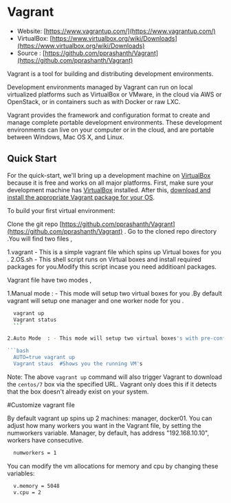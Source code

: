 # Vagrant

* Website: [https://www.vagrantup.com/](https://www.vagrantup.com/)
* VirtualBox: [https://www.virtualbox.org/wiki/Downloads](https://www.virtualbox.org/wiki/Downloads)
* Source : [https://github.com/pprashanth/Vagrant](https://github.com/pprashanth/Vagrant)


Vagrant is a tool for building and distributing development environments.

Development environments managed by Vagrant can run on local virtualized
platforms such as VirtualBox or VMware, in the cloud via AWS or OpenStack,
or in containers such as with Docker or raw LXC.

Vagrant provides the framework and configuration format to create and
manage complete portable development environments. These development
environments can live on your computer or in the cloud, and are portable
between Windows, Mac OS X, and Linux.



## Quick Start

For the quick-start, we'll bring up a development machine on
[VirtualBox](https://www.virtualbox.org/) because it is free and works
on all major platforms.
First, make sure your development machine has
[VirtualBox](https://www.virtualbox.org/)
installed. After this,
[download and install the appropriate Vagrant package for your OS](https://www.vagrantup.com/downloads.html).

To build your first virtual environment:

Clone the git repo [https://github.com/pprashanth/Vagrant](https://github.com/pprashanth/Vagrant) .
Go to the cloned repo directory .You will find two files ,

  1.vagrant - This is  a simple vagrant file which spins up Virtual boxes for you .
  2.OS.sh -  This shell script runs on Virtual boxes and install required packages for you.Modify this script incase you need additioanl packages.

 Vagrant file have two modes ,

  1.Manual mode : - This mode will setup two virtual boxes for you .By default vagrant will setup one manager and one worker node for you .

  ```bash
    vagrant up
    Vagrant status
    ```

  2.Auto Mode  : - This mode will setup two virtual boxes's with pre-configured Docker Swarm for you.(Manger + 1 worker node).If you would like to  have more worker nodes modify the below parameters in vagrant file and 'Auto=true vagrant up '

```bash
    AUTO=true vagrant up
    Vagrant staus  #Shows you the running VM's
```

Note: The above `vagrant up` command will also trigger Vagrant to download the
`centos/7` box via the specified URL. Vagrant only does this if it detects that the box doesn't already exist on your system.

#Customize vagrant file

By default vagrant up spins up 2 machines: manager, docker01. You can adjust how many workers you want in the Vagrant file, by setting the numworkers variable. Manager, by default, has address "192.168.10.10", workers have consecutive.

```bash
  numworkers = 1
```

You can modify the vm allocations for memory and cpu by changing these variables:

```bash
  v.memory = 5048
  v.cpu = 2
```
